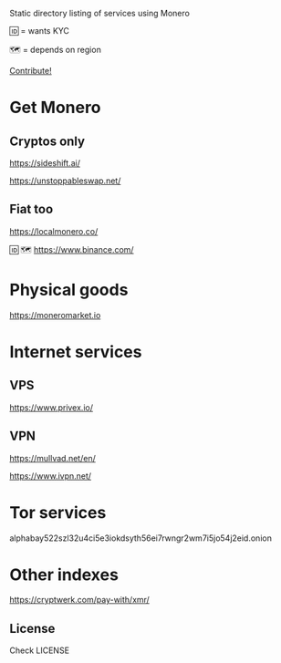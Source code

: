 <link href="https://fonts.googleapis.com/css?family=Ubuntu+Mono" rel="stylesheet">

Static directory listing of services using Monero

:id: = wants KYC

:world_map: = depends on region 

[Contribute!](https://github.com/tackingcapital/xmr.market)

# Get Monero

## Cryptos only

<https://sideshift.ai/>

<https://unstoppableswap.net/>


## Fiat too

<https://localmonero.co/>

:id: :world_map: <https://www.binance.com/> 


# Physical goods

<https://moneromarket.io>


# Internet services

## VPS

<https://www.privex.io/>

## VPN

<https://mullvad.net/en/>

<https://www.ivpn.net/>

# Tor services

alphabay522szl32u4ci5e3iokdsyth56ei7rwngr2wm7i5jo54j2eid.onion

# Other indexes

<https://cryptwerk.com/pay-with/xmr/>

## License

Check LICENSE
